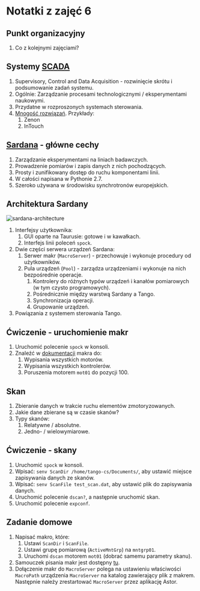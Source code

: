 Notatki z zajęć 6
=================

Punkt organizacyjny
-------------------
1. Co z kolejnymi zajęciami?

Systemy [SCADA](https://en.wikipedia.org/wiki/SCADA)
-------------
1. Supervisory, Control and Data Acquisition - rozwinięcie skrótu i podsumowanie zadań systemu.
2. Ogólnie: Zarządzanie procesami technologicznymi / eksperymentami naukowymi.
3. Przydatne w rozproszonych systemach sterowania. 
4. [Mnogość rozwiązań](http://automatykaonline.pl/Artykuly/Komputery-i-HMI/Wybor-systemu-SCADA-czym-sie-kierowac). Przykłady:
    1. Zenon
    2. InTouch

[Sardana](http://sardana-controls.org/en/latest/) - główne cechy
----------------------------------------------------------------
1. Zarządzanie eksperymentami na liniach badawczych.
2. Prowadzenie pomiarów i zapis danych z nich pochodzących.
3. Prosty i zunifikowany dostęp do ruchu komponentami linii.
4. W całości napisana w Pythonie 2.7.
5. Szeroko używana w środowisku synchrotronów europejskich.

Architektura Sardany
--------------------

![sardana-architecture](http://sardana-controls.org/en/latest/_images/sardana_sketch.png)

1. Interfejsy użytkownika:
    1. GUI oparte na Taurusie: gotowe i w kawałkach.
    2. Interfejs linii poleceń `spock`.
2. Dwie części serwera urządzeń Sardana:
    1. Serwer makr (`MacroServer`) - przechowuje i wykonuje procedury od użytkowników.
    2. Pula urządzeń (`Pool`) - zarządza urządzeniami i wykonuje na nich bezpośrednie operacje.
        1. Kontrolery do różnych typów urządzeń i kanałów pomiarowych (w tym czysto programowych).
        2. Pośrednicznie między warstwą Sardany a Tango.
        3. Synchronizacja operacji.
        4. Grupowanie urządzeń.
3. Powiązania z systemem sterowania Tango.

Ćwiczenie - uruchomienie makr
-----------------------------
1. Uruchomić polecenie `spock` w konsoli.
2. Znaleźć w [dokumentacji](http://sardana-controls.org/en/latest/users/standard_macro_catalog.html) makra do:
    1. Wypisania wszystkich motorów.
    2. Wypisania wszystkich kontrolerów.
    3. Poruszenia motorem  `mot01` do pozycji 100.
    
Skan
----
1. Zbieranie danych w trakcie ruchu elementów zmotoryzowanych.
2. Jakie dane zbierane są w czasie skanów?
3. Typy skanów:
    1. Relatywne / absolutne.
    2. Jedno- / wielowymiarowe.
    
Ćwiczenie - skany
-----------------
1. Uruchomić `spock` w konsoli.
2. Wpisać: `senv ScanDir /home/tango-cs/Documents/`, aby ustawić miejsce zapisywania danych ze skanów.
3. Wpisać: `senv ScanFile test_scan.dat`, aby ustawić plik do zapisywania danych.
4. Uruchomić polecenie `dscan?`, a następnie uruchomić skan.
5. Uruchomić polecenie `expconf`.

Zadanie domowe
--------------
1. Napisać makro, które:
    1. Ustawi `ScanDir` i `ScanFile`.
    2. Ustawi grupę pomiarową (`ActiveMntGrp`) na `mntgrp01`.
    3. Uruchomi `dscan` motorem `mot01` (dobrać samemu parametry skanu).
2. Samouczek pisania makr jest dostępny [tu](http://sardana-controls.org/en/latest/devel/howto_macros/macros_general.html).
3. Dołączenie makr do `MacroServer` polega na ustawieniu właściwości `MacroPath` urządzenia `MacroServer`
na katalog zawierający plik z makrem. Następnie należy zrestartować `MacroServer` przez aplikację Astor.